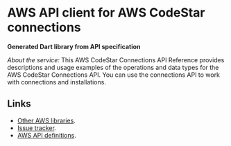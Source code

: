# AWS API client for AWS CodeStar connections

**Generated Dart library from API specification**

*About the service:*
This AWS CodeStar Connections API Reference provides descriptions and usage
examples of the operations and data types for the AWS CodeStar Connections
API. You can use the connections API to work with connections and
installations.

## Links

- [Other AWS libraries](https://github.com/agilord/aws_client/tree/master/generated).
- [Issue tracker](https://github.com/agilord/aws_client/issues).
- [AWS API definitions](https://github.com/aws/aws-sdk-js/tree/master/apis).
